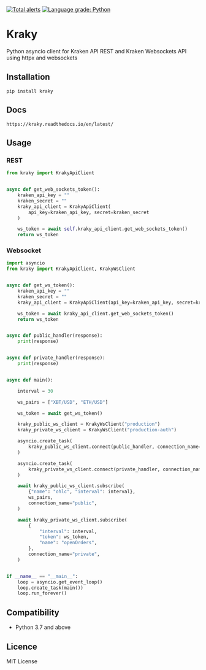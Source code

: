 [![Total alerts](https://img.shields.io/lgtm/alerts/g/Atem18/kraky.svg?logo=lgtm&logoWidth=18)](https://lgtm.com/projects/g/Atem18/kraky/alerts/)
[![Language grade: Python](https://img.shields.io/lgtm/grade/python/g/Atem18/kraky.svg?logo=lgtm&logoWidth=18)](https://lgtm.com/projects/g/Atem18/kraky/context:python)

# Kraky
Python asyncio client for Kraken API REST and Kraken Websockets API using httpx and websockets

## Installation 
    pip install kraky

## Docs

    https://kraky.readthedocs.io/en/latest/

## Usage

### REST
```python
from kraky import KrakyApiClient


async def get_web_sockets_token():
    kraken_api_key = ""
    kraken_secret = ""
    kraky_api_client = KrakyApiClient(
        api_key=kraken_api_key, secret=kraken_secret
    )

    ws_token = await self.kraky_api_client.get_web_sockets_token()
    return ws_token
```

### Websocket

```python
import asyncio
from kraky import KrakyApiClient, KrakyWsClient


async def get_ws_token():
    kraken_api_key = ""
    kraken_secret = ""
    kraky_api_client = KrakyApiClient(api_key=kraken_api_key, secret=kraken_secret)

    ws_token = await kraky_api_client.get_web_sockets_token()
    return ws_token


async def public_handler(response):
    print(response)


async def private_handler(response):
    print(response)


async def main():

    interval = 30

    ws_pairs = ["XBT/USD", "ETH/USD"]

    ws_token = await get_ws_token()

    kraky_public_ws_client = KrakyWsClient("production")
    kraky_private_ws_client = KrakyWsClient("production-auth")

    asyncio.create_task(
        kraky_public_ws_client.connect(public_handler, connection_name="public")
    )

    asyncio.create_task(
        kraky_private_ws_client.connect(private_handler, connection_name="private")
    )

    await kraky_public_ws_client.subscribe(
        {"name": "ohlc", "interval": interval},
        ws_pairs,
        connection_name="public",
    )

    await kraky_private_ws_client.subscribe(
        {
            "interval": interval,
            "token": ws_token,
            "name": "openOrders",
        },
        connection_name="private",
    )


if __name__ == "__main__":
    loop = asyncio.get_event_loop()
    loop.create_task(main())
    loop.run_forever()

```

## Compatibility

- Python 3.7 and above

## Licence

MIT License
